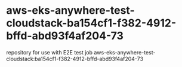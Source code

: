 # aws-eks-anywhere-test-cloudstack-ba154cf1-f382-4912-bffd-abd93f4af204-73
repository for use with E2E test job aws-eks-anywhere-test-cloudstack:ba154cf1-f382-4912-bffd-abd93f4af204-73
